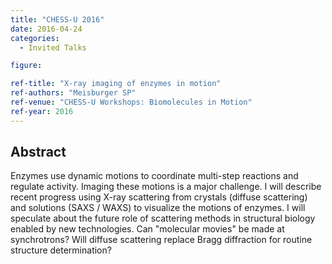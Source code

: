 ```yaml
---
title: "CHESS-U 2016"
date: 2016-04-24
categories:
  - Invited Talks

figure:

ref-title: "X-ray imaging of enzymes in motion"
ref-authors: "Meisburger SP"
ref-venue: "CHESS-U Workshops: Biomolecules in Motion"
ref-year: 2016
---
```


## Abstract

Enzymes use dynamic motions to coordinate multi-step reactions and regulate activity. Imaging these motions is a major challenge. I will describe recent progress using X-ray scattering from crystals (diffuse scattering) and solutions (SAXS / WAXS) to visualize the motions of enzymes. I will speculate about the future role of scattering methods in structural biology enabled by new technologies. Can "molecular movies" be made at synchrotrons? Will diffuse scattering replace Bragg diffraction for routine structure determination?
